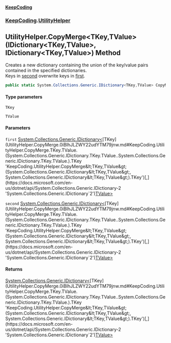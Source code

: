 #### [KeepCoding](index.md 'index')
### [KeepCoding](KeepCoding.md 'KeepCoding').[UtilityHelper](UtilityHelper.md 'KeepCoding.UtilityHelper')
## UtilityHelper.CopyMerge&lt;TKey,TValue&gt;(IDictionary&lt;TKey,TValue&gt;, IDictionary&lt;TKey,TValue&gt;) Method
Creates a new dictionary containing the union of the key/value pairs contained in the specified dictionaries.  
Keys in [second](UtilityHelper.CopyMerge.0iBIhJLZWY22udYTM79jnw.md#KeepCoding.UtilityHelper.CopyMerge.TKey.TValue.(System.Collections.Generic.IDictionary.TKey.TValue..System.Collections.Generic.IDictionary.TKey.TValue.).second 'KeepCoding.UtilityHelper.CopyMerge&lt;TKey,TValue&gt;(System.Collections.Generic.IDictionary&lt;TKey,TValue&gt;, System.Collections.Generic.IDictionary&lt;TKey,TValue&gt;).second') overwrite keys in [first](UtilityHelper.CopyMerge.0iBIhJLZWY22udYTM79jnw.md#KeepCoding.UtilityHelper.CopyMerge.TKey.TValue.(System.Collections.Generic.IDictionary.TKey.TValue..System.Collections.Generic.IDictionary.TKey.TValue.).first 'KeepCoding.UtilityHelper.CopyMerge&lt;TKey,TValue&gt;(System.Collections.Generic.IDictionary&lt;TKey,TValue&gt;, System.Collections.Generic.IDictionary&lt;TKey,TValue&gt;).first').
```csharp
public static System.Collections.Generic.IDictionary<TKey,TValue> CopyMerge<TKey,TValue>(this System.Collections.Generic.IDictionary<TKey,TValue> first, System.Collections.Generic.IDictionary<TKey,TValue> second);
```
#### Type parameters
<a name='KeepCoding.UtilityHelper.CopyMerge.TKey.TValue.(System.Collections.Generic.IDictionary.TKey.TValue..System.Collections.Generic.IDictionary.TKey.TValue.).TKey'></a>
`TKey`  
  
<a name='KeepCoding.UtilityHelper.CopyMerge.TKey.TValue.(System.Collections.Generic.IDictionary.TKey.TValue..System.Collections.Generic.IDictionary.TKey.TValue.).TValue'></a>
`TValue`  
  
#### Parameters
<a name='KeepCoding.UtilityHelper.CopyMerge.TKey.TValue.(System.Collections.Generic.IDictionary.TKey.TValue..System.Collections.Generic.IDictionary.TKey.TValue.).first'></a>
`first` [System.Collections.Generic.IDictionary&lt;](https://docs.microsoft.com/en-us/dotnet/api/System.Collections.Generic.IDictionary-2 'System.Collections.Generic.IDictionary`2')[TKey](UtilityHelper.CopyMerge.0iBIhJLZWY22udYTM79jnw.md#KeepCoding.UtilityHelper.CopyMerge.TKey.TValue.(System.Collections.Generic.IDictionary.TKey.TValue..System.Collections.Generic.IDictionary.TKey.TValue.).TKey 'KeepCoding.UtilityHelper.CopyMerge&lt;TKey,TValue&gt;(System.Collections.Generic.IDictionary&lt;TKey,TValue&gt;, System.Collections.Generic.IDictionary&lt;TKey,TValue&gt;).TKey')[,](https://docs.microsoft.com/en-us/dotnet/api/System.Collections.Generic.IDictionary-2 'System.Collections.Generic.IDictionary`2')[TValue](UtilityHelper.CopyMerge.0iBIhJLZWY22udYTM79jnw.md#KeepCoding.UtilityHelper.CopyMerge.TKey.TValue.(System.Collections.Generic.IDictionary.TKey.TValue..System.Collections.Generic.IDictionary.TKey.TValue.).TValue 'KeepCoding.UtilityHelper.CopyMerge&lt;TKey,TValue&gt;(System.Collections.Generic.IDictionary&lt;TKey,TValue&gt;, System.Collections.Generic.IDictionary&lt;TKey,TValue&gt;).TValue')[&gt;](https://docs.microsoft.com/en-us/dotnet/api/System.Collections.Generic.IDictionary-2 'System.Collections.Generic.IDictionary`2')  
  
<a name='KeepCoding.UtilityHelper.CopyMerge.TKey.TValue.(System.Collections.Generic.IDictionary.TKey.TValue..System.Collections.Generic.IDictionary.TKey.TValue.).second'></a>
`second` [System.Collections.Generic.IDictionary&lt;](https://docs.microsoft.com/en-us/dotnet/api/System.Collections.Generic.IDictionary-2 'System.Collections.Generic.IDictionary`2')[TKey](UtilityHelper.CopyMerge.0iBIhJLZWY22udYTM79jnw.md#KeepCoding.UtilityHelper.CopyMerge.TKey.TValue.(System.Collections.Generic.IDictionary.TKey.TValue..System.Collections.Generic.IDictionary.TKey.TValue.).TKey 'KeepCoding.UtilityHelper.CopyMerge&lt;TKey,TValue&gt;(System.Collections.Generic.IDictionary&lt;TKey,TValue&gt;, System.Collections.Generic.IDictionary&lt;TKey,TValue&gt;).TKey')[,](https://docs.microsoft.com/en-us/dotnet/api/System.Collections.Generic.IDictionary-2 'System.Collections.Generic.IDictionary`2')[TValue](UtilityHelper.CopyMerge.0iBIhJLZWY22udYTM79jnw.md#KeepCoding.UtilityHelper.CopyMerge.TKey.TValue.(System.Collections.Generic.IDictionary.TKey.TValue..System.Collections.Generic.IDictionary.TKey.TValue.).TValue 'KeepCoding.UtilityHelper.CopyMerge&lt;TKey,TValue&gt;(System.Collections.Generic.IDictionary&lt;TKey,TValue&gt;, System.Collections.Generic.IDictionary&lt;TKey,TValue&gt;).TValue')[&gt;](https://docs.microsoft.com/en-us/dotnet/api/System.Collections.Generic.IDictionary-2 'System.Collections.Generic.IDictionary`2')  
  
#### Returns
[System.Collections.Generic.IDictionary&lt;](https://docs.microsoft.com/en-us/dotnet/api/System.Collections.Generic.IDictionary-2 'System.Collections.Generic.IDictionary`2')[TKey](UtilityHelper.CopyMerge.0iBIhJLZWY22udYTM79jnw.md#KeepCoding.UtilityHelper.CopyMerge.TKey.TValue.(System.Collections.Generic.IDictionary.TKey.TValue..System.Collections.Generic.IDictionary.TKey.TValue.).TKey 'KeepCoding.UtilityHelper.CopyMerge&lt;TKey,TValue&gt;(System.Collections.Generic.IDictionary&lt;TKey,TValue&gt;, System.Collections.Generic.IDictionary&lt;TKey,TValue&gt;).TKey')[,](https://docs.microsoft.com/en-us/dotnet/api/System.Collections.Generic.IDictionary-2 'System.Collections.Generic.IDictionary`2')[TValue](UtilityHelper.CopyMerge.0iBIhJLZWY22udYTM79jnw.md#KeepCoding.UtilityHelper.CopyMerge.TKey.TValue.(System.Collections.Generic.IDictionary.TKey.TValue..System.Collections.Generic.IDictionary.TKey.TValue.).TValue 'KeepCoding.UtilityHelper.CopyMerge&lt;TKey,TValue&gt;(System.Collections.Generic.IDictionary&lt;TKey,TValue&gt;, System.Collections.Generic.IDictionary&lt;TKey,TValue&gt;).TValue')[&gt;](https://docs.microsoft.com/en-us/dotnet/api/System.Collections.Generic.IDictionary-2 'System.Collections.Generic.IDictionary`2')  
